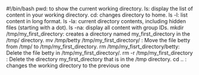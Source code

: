 #!/bin/bash
pwd: to show the current working directory.
ls: display the list of content in your working directory.
cd: changes directory to home.
ls -l: list content in long format.
ls -la: current directory contents, including hidden files (starting with a dot).
ls -na: display all content with group IDs.
mkdir /tmp/my_first_directory: creates a directory named my_first_directory in the /tmp/ directory.
mv /tmp/betty /tmp/my_first_directory/ : Move the file betty from /tmp/ to /tmp/my_first_directory.
rm /tmp/my_fisrt_directory/betty: Delete the file betty in /tmp/my_first_directory/.
rm -r /tmp/my_first_directory : Delete the directory my_first_directory that is in the /tmp directory.
cd .. : changes the working directory to the previous one

